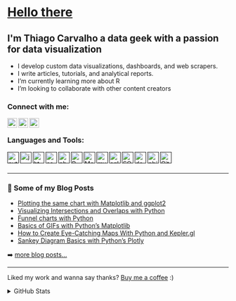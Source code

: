 # [Hello there](https://thumbs.gfycat.com/FreshGleamingFulmar-size_restricted.gif)

## I'm Thiago Carvalho a data geek with a passion for data visualization
  
- I develop custom data visualizations, dashboards, and web scrapers.
- I write articles, tutorials, and analytical reports.
- I’m currently learning more about R
- I’m looking to collaborate with other content creators
  
### Connect with me:

[<img align="left" alt="LinkedIn" width="22px" src="https://cdn.jsdelivr.net/npm/simple-icons@v3/icons/linkedin.svg" />][linkedin]
[<img align="left" alt="Twitter" width="22px" src="https://cdn.jsdelivr.net/npm/simple-icons@3.13.0/icons/reddit.svg" />][reddit]
[<img align="left" alt="Instagram" width="22px" src="https://cdn.jsdelivr.net/npm/simple-icons@3.13.0/icons/medium.svg" />][medium]

<br />

### Languages and Tools:

[<img align="left" alt="python" width="26px" src="https://www.flaticon.com/svg/static/icons/svg/919/919852.svg" />]() 
[<img align="left" alt="js" width="26px" src="https://www.flaticon.com/svg/static/icons/svg/919/919828.svg" />]() 
[<img align="left" alt="html" width="26px" src="https://www.flaticon.com/svg/static/icons/svg/919/919827.svg" />]() 
[<img align="left" alt="css" width="26px" src="https://www.flaticon.com/svg/static/icons/svg/919/919826.svg" />]() 
[<img align="left" alt="php" width="26px" src="https://www.flaticon.com/svg/static/icons/svg/919/919830.svg" />]() 
[<img align="left" alt="R" width="26px" src="https://www.vectorlogo.zone/logos/r-project/r-project-icon.svg" />]() 
[<img align="left" alt="MongoDB" width="26px" src="https://www.vectorlogo.zone/logos/mongodb/mongodb-icon.svg" />]() 
[<img align="left" alt="mysql" width="26px" src="https://www.flaticon.com/svg/static/icons/svg/919/919836.svg" />]() 
[<img align="left" alt="sqlite" width="26px" src="https://www.vectorlogo.zone/logos/sqlite/sqlite-icon.svg" />]() 
[<img align="left" alt="SQL" width="26px" src="https://www.flaticon.com/svg/static/icons/svg/3161/3161115.svg" />]() 
[<img align="left" alt="docker" width="26px" src="https://www.flaticon.com/svg/static/icons/svg/919/919853.svg" />]() 
[<img align="left" alt="pbi" width="26px" src="https://www.vectorlogo.zone/logos/microsoft_powerbi/microsoft_powerbi-icon.svg" />]() 
[<img align="left" alt="Github" width="26px" src="https://www.flaticon.com/svg/static/icons/svg/2111/2111425.svg" />]()


<br />
<br />

---

### 📕 Some of my Blog Posts

<!-- BLOG-POST-LIST:START -->
- [Plotting the same chart with Matplotlib and ggplot2](https://towardsdatascience.com/plotting-the-same-chart-with-matplotlib-and-ggplot2-7261dc9e0e7b)
- [Visualizing Intersections and Overlaps with Python](https://towardsdatascience.com/visualizing-intersections-and-overlaps-with-python-a6af49c597d9)
- [Funnel charts with Python](https://towardsdatascience.com/funnel-charts-with-python-1ef1a2b183ab)
- [Basics of GIFs with Python’s Matplotlib](https://towardsdatascience.com/basics-of-gifs-with-pythons-matplotlib-54dd544b6f30)
- [How to Create Eye-Catching Maps With Python and Kepler.gl](https://medium.com/nightingale/how-to-create-eye-catching-maps-with-python-and-kepler-gl-e7e897eff8ac)
- [Sankey Diagram Basics with Python’s Plotly](https://towardsdatascience.com/sankey-diagram-basics-with-pythons-plotly-7a13d557401a)
<!-- BLOG-POST-LIST:END -->

➡️ [more blog posts...](https://thiago-bernardes-carvalho.medium.com/)

---
Liked my work and wanna say thanks? [Buy me a coffee](https://ko-fi.com/thiagobc23) :)
<details>
  <summary>GitHub Stats</summary>

  <img align="left" alt="codeSTACKr's GitHub Stats" src="https://github-readme-stats.vercel.app/api?username=thiagobc23&show_icons=true&hide_border=true" />

</details>

[medium]: https://thiago-bernardes-carvalho.medium.com/
[reddit]: https://www.reddit.com/user/thiagobc23
[linkedin]: https://www.linkedin.com/in/thiagobcarvalho/

